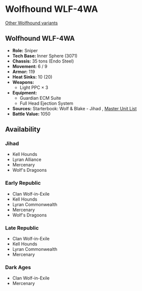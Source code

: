 # Wolfhound WLF-4WA 

[Other Wolfhound variants](../wolfhound.md) 

## Wolfhound WLF-4WA 

- **Role:** Sniper 
- **Tech Base:** Inner Sphere (3071) 
- **Chassis:** 35 tons (Endo Steel) 
- **Movement:** 6 / 9 
- **Armor:** 119 
- **Heat Sinks:** 10 (20) 
- **Weapons:** 
  - Light PPC × 3 
- **Equipment:** 
  - Guardian ECM Suite 
  - Full Head Ejection System 
- **Sources:** Starterbook: Wolf & Blake - Jihad , [Master Unit List](http://masterunitlist.info/Unit/Details/3568/wolfhound-wlf-4wa) 
- **Battle Value:** 1050 

## Availability 

### Jihad 

- Kell Hounds 
- Lyran Alliance 
- Mercenary 
- Wolf's Dragoons 

### Early Republic 

- Clan Wolf-in-Exile 
- Kell Hounds 
- Lyran Commonwealth 
- Mercenary 
- Wolf's Dragoons 

### Late Republic 

- Clan Wolf-in-Exile 
- Kell Hounds 
- Lyran Commonwealth 
- Mercenary 

### Dark Ages 

- Clan Wolf-in-Exile 
- Mercenary 

